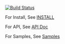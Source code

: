 [![Build Status](https://travis-ci.org/fkanehiro/hrpsys-base.svg?branch=master)](https://travis-ci.org/fkanehiro/hrpsys-base)

For Install, See [INSTALL](https://raw.githubusercontent.com/fkanehiro/hrpsys-base/master/INSTALL)

For API, See [API Doc](http://fkanehiro.github.io/hrpsys-base/)

For Samples, See [Samples](https://github.com/fkanehiro/hrpsys-base/tree/master/sample)

